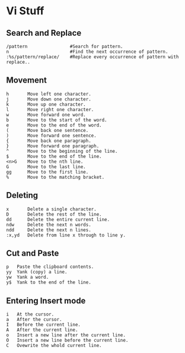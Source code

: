 # Vi Stuff

## Search and Replace
    /pattern				#Search for pattern.
    n						#Find the next occurrence of pattern.
    :%s/pattern/replace/	#Replace every occurrence of pattern with replace..

## Movement
	h		Move left one character.
	j		Move down one character.
	k		Move up one character.
	l		Move right one character.
	w		Move forward one word.
	b		Move to the start of the word.
	e		Move to the end of the word.
	(		Move back one sentence.
	)		Move forward one sentence.
	{		Move back one paragraph.
	}		Move forward one paragraph.
	^		Move to the beginning of the line.
	$		Move to the end of the line.
	<n>G	Move to the nth line.
	G		Move to the last line.
	gg	    Move to the first line.
	%	    Move to the matching bracket.

## Deleting
	x		Delete a single character.
	D		Delete the rest of the line.
	dd		Delete the entire current line.
	ndw		Delete the next n words.
	ndd		Delete the next n lines.
	:x,yd	Delete from line x through to line y.

## Cut and Paste

	p	Paste the clipboard contents.
	yy	Yank (copy) a line.
	yw	Yank a word.
	y$	Yank to the end of the line.

## Entering Insert mode

	i	At the cursor.
	a	After the cursor.
	I	Before the current line.
	A	After the current line.
	o	Insert a new line after the current line.
	O	Insert a new line before the current line.
	C	Ovewrite the whold current line.
